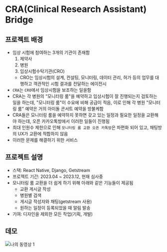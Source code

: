 # CRA(Clinical Research Assistant) Bridge

## 프로젝트 배경

- 임상 시험에 참여하는 3개의 기관이 존재함
  1. 제약사
  2. 병원
  3. 임상시험수탁기관(CRO)
    * CRO는 임상시험의 설계, 컨설팅, 모니터링, 데이터 관리, 허가 등의 업무를 대행하고 객관적인 시험 결과를 전달하는 에이전시
- `CRA`는 `CRO`에서 임상시험을 보조하는 일을함
- CRA는 각 병원의 "모니터링 룸"을 예약하고 임상시험이 잘 진행되는지 검토하는 일을 하는데, "모니터링 룸"이 수요에 비해 공급이 적음, 이로 인해 각 병원 "모니터링 룸" 예약은 거의 아이돌 콘서트 예약을 방불케함
- CRA들은 모니터링 룸을 예약하지 못하면 갖고 있는 일정과 필요한 일정을 교환해야 하는데, 오픈 카카오톡방에서 이러한 일들이 진행됨
- 최대 인원수 제한으로 인해 `모니터링 룸 교환 오픈 카톡방`은 파편화 되어 있고, 채팅방의 UX가 교환에 적합하지 않음
- 이러한 문제를 해결하기 위한 서비스
  

## 프로젝트 설명

- 스택: React Native, Django, Getstream
- 프로젝트 기간: 2023.04 ~ 2023.12, 현재 심사중
- 모니터링 룸 교환을 더 쉽게 하기 위해 아래와 같은 기능들이 제공됨
  - 교환 게시글 작성
  - 병원별 검색
  - 게시글 작성자와 채팅(getstream 사용)
  - 원하는 일정이 등록되었을 때 알림 발송
- 기여: 디자인을 제외한 모든 작업(기획, 개발)
## 데모

![나의 동영상 1](https://github.com/junha6316/sideproject/assets/63660112/02b81e9b-0a5b-44d9-90f6-0a3b5012a547)

